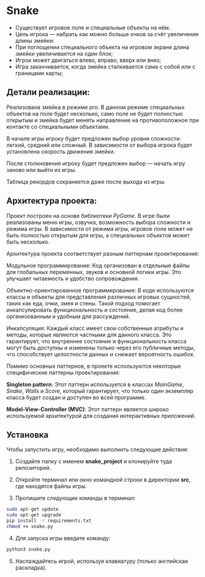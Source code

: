 # Snake
- Существует игровое поле и специальные объекты на нём.
- Цель игрока — набрать как можно больше очков за счёт увеличения длины змейки:
- При поглощении специального объекта на игровом экране длина змейки увеличивается на один блок;
- Игрок может двигаться влево, вправо, вверх или вниз;
- Игра заканчивается, когда змейка сталкивается сама с собой или с границами карты;

## Детали реализации:
Реализована змейка в режиме *pro*. В данном режиме специальных объектов на поле будет несколько, само поле не будет полностью открытым и змейка будет менять направление на противоположное при контакте со специальными объектами.

В начале игры игроку будет предложен выбор уровня сложности: легкий, средний или сложный. В зависимости от выбора игрока будет установлена скорость движения змейки.

После столкновения игроку будет предложен выбор — начать игру заново или выйти из игры.

Таблица рекордов сохраняется даже после выхода из игры.

## Архитектура проекта:

Проект построен на основе библиотеки *PyGame*. В игре были реализованы меню игры, озвучка, возможность выбора сложности и режима игры. В зависимости от режима игры, игровое поле может не быть полностью открытым для игры, а специальных объектов может быть несколько.

Архитектура проекта соответствует разным паттернам проектирования:

Модульное программирование: Код организован в отдельные файлы для глобальных переменных, звуков и основной логики игры. Это улучшает читаемость и удобство сопровождения.

Объектно-ориентированное программирование: В коде используются классы и объекты для представления различных игровых сущностей, таких как еда, очки, змея и стены. Такой подход помогает инкапсулировать функциональность и состояние, делая код более организованным и удобным для рассуждений.

Инкапсуляция: Каждый класс имеет свои собственные атрибуты и методы, которые являются частными для данного класса. Это гарантирует, что внутреннее состояние и функциональность класса могут быть доступны и изменены только через его публичные методы, что способствует целостности данных и снижает вероятность ошибок.

Помимо основных паттернов, в проекте используются некоторые специфические паттерны проектирования:

**Singleton pattern**: Этот паттерн используется в классах *MainGame*, *Snake*, *Walls* и *Score*, который гарантирует, что только один экземпляр класса будет создан и доступен во всей программе.

**Model-View-Controller (MVC)**: Этот паттерн является широко используемой архитектурой для создания интерактивных приложений.

## Установка

Чтобы запустить игру, необходимо выполнить следующие действия:

1. Создайте папку c именем **snake_project** и клонируйте туда репозиторий.

2. Откройте терминал или окно командной строки в директории **src**, где находятся файлы игры.

3. Пропишите следующие команды в терминал:
```bash
sudo apt-get update 
sudo apt-get upgrade
pip install -r requirements.txt
chmod +x snake.py
```
4. Для запуска игры введите команду: 
```bash
python3 snake.py
```
5. Наслаждайтесь игрой, используя клавиатуру (только английская раскладка).